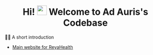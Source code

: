<h1 align="center">Hi! <img src="https://media.giphy.com/media/hvRJCLFzcasrR4ia7z/giphy.gif" width="30px"> Welcome to Ad Auris's Codebase</h1>


🙋‍♀️ A short introduction
- [Main website for ReyaHealth](https://www.reyahealth.ca)
